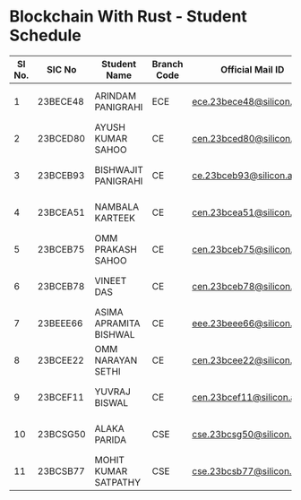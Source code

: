 # Blockchain With Rust - Student Schedule

| Sl No. | SIC No | Student Name | Branch Code | Official Mail ID | Students Contact No | Semester Code | Course Name | Time |
|--------|--------|--------------|-------------|------------------|---------------------|---------------|-------------|------|
| 1  | 23BECE48 | ARINDAM PANIGRAHI | ECE | ece.23bece48@silicon.ac.in | 8895675250 | 4 | Blockchain With Rust | 12:00 - 12:30 |
| 2  | 23BCED80 | AYUSH KUMAR SAHOO | CE | cen.23bced80@silicon.ac.in | 9777910319 | 4 | Blockchain With Rust | 12:30 - 1:00 |
| 3  | 23BCEB93 | BISHWAJIT PANIGRAHI | CE | ce.23bceb93@silicon.ac.in | 7008078995 | 4 | Blockchain With Rust | 1:00 - 1:30 |
| 4  | 23BCEA51 | NAMBALA KARTEEK | CE | cen.23bcea51@silicon.ac.in | 7735463514 | 4 | Blockchain With Rust | 1:30 - 2:00 |
| 5  | 23BCEB75 | OMM PRAKASH SAHOO | CE | cen.23bceb75@silicon.ac.in | 6371661880 | 4 | Blockchain With Rust | 3:00 - 3:30 |
| 6  | 23BCEB78 | VINEET DAS | CE | cen.23bceb78@silicon.ac.in | 7327932503 | 4 | Blockchain With Rust | 4:00 - 4:30 |
| 7  | 23BEEE66 | ASIMA APRAMITA BISHWAL | CE | eee.23beee66@silicon.ac.in | 9437416600 | 4 | Blockchain With Rust | 4:30 - 5:00 |
| 8  | 23BCEE22 | OMM NARAYAN SETHI | CE | cen.23bcee22@silicon.ac.in | 9556936360 | 4 | Blockchain With Rust | 5:00 - 5:30 |
| 9  | 23BCEF11 | YUVRAJ BISWAL | CE | cen.23bcef11@silicon.ac.in | 9348220494 | 4 | Blockchain With Rust | 5:30 - 6:00 |
| 10 | 23BCSG50 | ALAKA PARIDA | CSE | cse.23bcsg50@silicon.ac.in | 9438694133 | 4 | Blockchain With Rust | 6:00 - 6:30 |
| 11 | 23BCSB77 | MOHIT KUMAR SATPATHY | CSE | cse.23bcsb77@silicon.ac.in | 6372993167 | 4 | Blockchain With Rust | 6:30 - 7:00 |